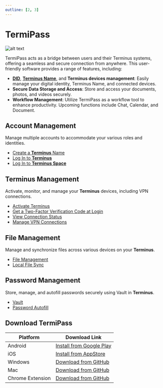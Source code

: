```yaml
---
outline: [2, 3]
---
```


# TermiPass

![alt text](/images/how-to/termipass/termipass.jpg)

TermiPass acts as a bridge between users and their Terminus systems, offering a seamless and secure connection from anywhere. This user-friendly software provides a range of features, including:

- [**DID**](../../overview/snowinning/concepts.md#decentralized-identifier), [**Terminus Name**](../../overview/snowinning/terminus-name.md), and **Terminus devices management**: Easily manage your digital identity, Terminus Name, and connected devices.
- **Secure Data Storage and Access**: Store and access your documents, photos, and videos securely.
- **Workflow Management**: Utilize TermiPass as a workflow tool to enhance productivity. Upcoming functions include Chat, Calendar, and Document.

## Account Management

 Manage multiple accounts to accommodate your various roles and identities.

  - [Create a **Terminus** Name](./account/index.md#create-an-account)
  - [Log In to **Terminus**](../terminus/setup/login.md)
  - [Log In to **Terminus Space**](../space/account.md#log-in)

## Terminus Management

  Activate, monitor, and manage your **Terminus** devices, including VPN connections.

  - [Activate Terminus](../terminus/setup/wizard.md)
  - [Get a Two-Factor Verification Code at Login](../terminus/setup/login.md#two-factor-verification)
  - [View Connection Status](./manage-terminus.md#connection-status)
  - [Manage VPN Connections](./manage-terminus.md#vpn-connection)

## File Management

  Manage and synchronize files across various devices on your **Terminus**.

  - [File Management](../terminus/files/index.md)
  - [Local File Sync](./local-file-sync.md)

## Password Management

Store, manage, and autofill passwords securely using Vault in **Terminus**.

  - [Vault](../terminus/vault/index.md)
  - [Password Autofill](./password-autofill.md)

## Download TermiPass

| Platform         | Download Link                                                                                                              |  
|------------------|----------------------------------------------------------------------------------------------------------------------------| 
| Android          | [Install from Google Play](https://play.google.com/store/apps/details?id=com.terminus.termipass) |  
| iOS              | [Install from AppStore](https://apps.apple.com/app/termipass/id6448082605)                                                 |  
| Windows          | [Download from GitHub](https://github.com/beclab/TermiPass/releases/download/v1.2.5/TermiPass.exe)                         |  
| Mac              | [Download from GitHub](https://github.com/beclab/TermiPass/releases/download/v1.2.5/TermiPass.dmg)                         |    
| Chrome Extension | [Download from GitHub](https://github.com/beclab/TermiPass/releases/download/v1.2.5/TermiPass.chrome.zip)                  |     

